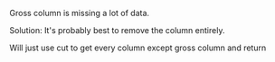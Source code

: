 Gross column is missing a lot of data. 

Solution:  It's probably best to remove the column entirely.

Will just use cut to get every column except gross column and return 

